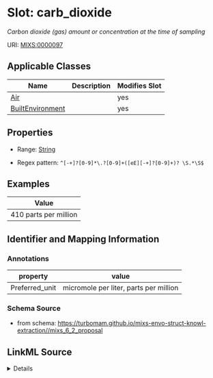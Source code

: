 # Slot: carb_dioxide


_Carbon dioxide (gas) amount or concentration at the time of sampling_



URI: [MIXS:0000097](https://w3id.org/mixs/0000097)



<!-- no inheritance hierarchy -->




## Applicable Classes

| Name | Description | Modifies Slot |
| --- | --- | --- |
[Air](Air.md) |  |  yes  |
[BuiltEnvironment](BuiltEnvironment.md) |  |  yes  |







## Properties

* Range: [String](String.md)

* Regex pattern: `^[-+]?[0-9]*\.?[0-9]+([eE][-+]?[0-9]+)? \S.*\S$`






## Examples

| Value |
| --- |
| 410 parts per million |

## Identifier and Mapping Information





### Annotations

| property | value |
| --- | --- |
| Preferred_unit | micromole per liter, parts per million |



### Schema Source


* from schema: https://turbomam.github.io/mixs-envo-struct-knowl-extraction//mixs_6_2_proposal




## LinkML Source

<details>
```yaml
name: carb_dioxide
annotations:
  Preferred_unit:
    tag: Preferred_unit
    value: micromole per liter, parts per million
description: Carbon dioxide (gas) amount or concentration at the time of sampling
title: carbon dioxide
notes:
- carbon
examples:
- value: 410 parts per million
from_schema: https://turbomam.github.io/mixs-envo-struct-knowl-extraction//mixs_6_2_proposal
rank: 1000
slot_uri: MIXS:0000097
multivalued: false
alias: carb_dioxide
domain_of:
- Air
- BuiltEnvironment
range: string
pattern: ^[-+]?[0-9]*\.?[0-9]+([eE][-+]?[0-9]+)? \S.*\S$

```
</details>